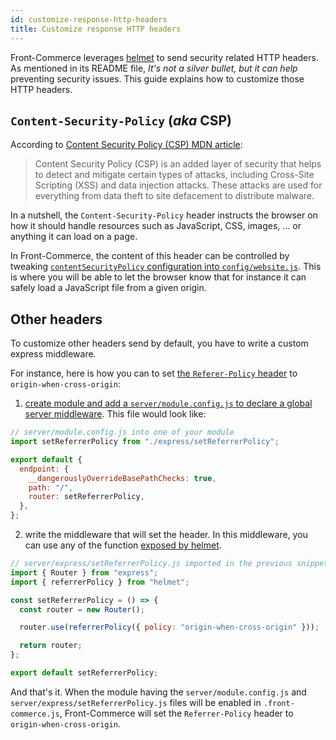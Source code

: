 ```yaml
---
id: customize-response-http-headers
title: Customize response HTTP headers
---
```


Front-Commerce leverages [helmet](https://www.npmjs.com/package/helmet) to send security related HTTP headers. As mentioned in its README file, _It's not a silver bullet, but it can help_ preventing security issues. This guide explains how to customize those HTTP headers.

## `Content-Security-Policy` (_aka_ CSP)

According to [Content Security Policy (CSP) MDN article](https://developer.mozilla.org/en-US/docs/Web/HTTP/CSP):

> Content Security Policy (CSP) is an added layer of security that helps to detect and mitigate certain types of attacks, including Cross-Site Scripting (XSS) and data injection attacks. These attacks are used for everything from data theft to site defacement to distribute malware.

In a nutshell, the `Content-Security-Policy` header instructs the browser on how it should handle resources such as JavaScript, CSS, images, … or anything it can load on a page.

In Front-Commerce, the content of this header can be controlled by tweaking [`contentSecurityPolicy` configuration into `config/website.js`](/docs/reference/configurations.html#config-website-js). This is where you will be able to let the browser know that for instance it can safely load a JavaScript file from a given origin.

## Other headers

To customize other headers send by default, you have to write a custom express middleware.

For instance, here is how you can to set [the `Referer-Policy` header](https://developer.mozilla.org/en-US/docs/Web/HTTP/Headers/Referrer-Policy) to `origin-when-cross-origin`:

1. [create module and add a `server/module.config.js` to declare a global server middleware](/docs/advanced/server/add-http-endpoint.html#Add-a-global-server-middleware). This file would look like:
  ```js
  // server/module.config.js into one of your module
  import setReferrerPolicy from "./express/setReferrerPolicy";

  export default {
    endpoint: {
      __dangerouslyOverrideBasePathChecks: true,
      path: "/",
      router: setReferrerPolicy,
    },
  };
  ```
2. write the middleware that will set the header. In this middleware, you can use any of the function [exposed by helmet](https://helmetjs.github.io/#reference).
  ```js
  // server/express/setReferrerPolicy.js imported in the previous snippet
  import { Router } from "express";
  import { referrerPolicy } from "helmet";

  const setReferrerPolicy = () => {
    const router = new Router();

    router.use(referrerPolicy({ policy: "origin-when-cross-origin" }));

    return router;
  };

  export default setReferrerPolicy;
  ```

And that's it. When the module having the `server/module.config.js` and `server/express/setReferrerPolicy.js` files will be enabled in `.front-commerce.js`, Front-Commerce will set the `Referrer-Policy` header to `origin-when-cross-origin`.
